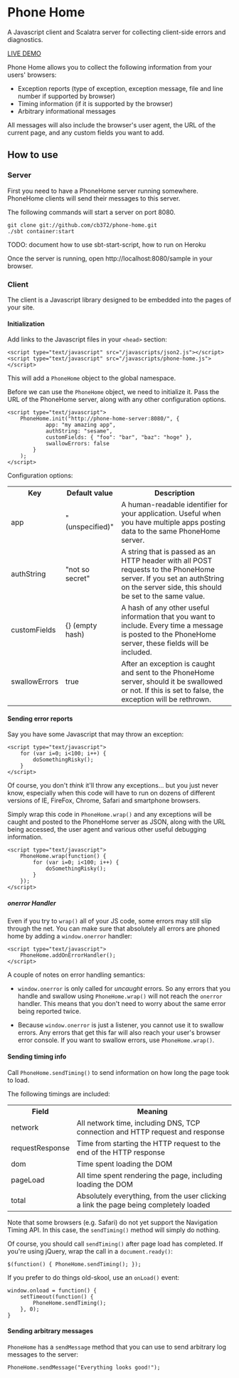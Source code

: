 # Phone Home

A Javascript client and Scalatra server for collecting client-side errors and diagnostics.

[LIVE DEMO](http://phone-home-demo.herokuapp.com/sample)

Phone Home allows you to collect the following information from your users' browsers:

* Exception reports (type of exception, exception message, file and line number if supported by browser)
* Timing information (if it is supported by the browser)
* Arbitrary informational messages
 
All messages will also include the browser's user agent, the URL of the current page, and any custom fields you want to add.

## How to use

### Server

First you need to have a PhoneHome server running somewhere. PhoneHome clients will send their messages to this server.

The following commands will start a server on port 8080.

````
git clone git://github.com/cb372/phone-home.git
./sbt container:start
````

TODO: document how to use sbt-start-script, how to run on Heroku

Once the server is running, open http://localhost:8080/sample in your browser.

### Client

The client is a Javascript library designed to be embedded into the pages of your site.

#### Initialization

Add links to the Javascript files in your `<head>` section:

    <script type="text/javascript" src="/javascripts/json2.js"></script>
    <script type="text/javascript" src="/javascripts/phone-home.js"></script>

This will add a `PhoneHome` object to the global namespace.

Before we can use the `PhoneHome` object, we need to initialize it. Pass the URL of the PhoneHome server, along with any other configuration options.

    <script type="text/javascript">
        PhoneHome.init("http://phone-home-server:8080/", {
                app: "my amazing app",
                authString: "sesame",
                customFields: { "foo": "bar", "baz": "hoge" },
                swallowErrors: false
            }        
        );
    </script>

Configuration options:

<table>
  <tr><th>Key</th><th>Default value</th><th>Description</th></tr>
  <tr><td>app</td><td>"(unspecified)"</td><td>A human-readable identifier for your application. Useful when you have multiple apps posting data to the same PhoneHome server.</td></tr>
  <tr><td>authString</td><td>"not so secret"</td><td>A string that is passed as an HTTP header with all POST requests to the PhoneHome server. If you set an authString on the server side, this should be set to the same value.</td></tr>
  <tr><td>customFields</td><td>{} (empty hash)</td><td>A hash of any other useful information that you want to include. Every time a message is posted to the PhoneHome server, these fields will be included.</td></tr>
  <tr><td>swallowErrors</td><td>true</td><td>After an exception is caught and sent to the PhoneHome server, should it be swallowed or not. If this is set to false, the exception will be rethrown.</td></tr>
</table>

#### Sending error reports

Say you have some Javascript that may throw an exception:

    <script type="text/javascript">
        for (var i=0; i<100; i++) {
            doSomethingRisky();
        }
    </script>

Of course, you don't *think* it'll throw any exceptions... but you just never know, especially when this code will have to run on dozens of different versions of IE, FireFox, Chrome, Safari and smartphone browsers.

Simply wrap this code in `PhoneHome.wrap()` and any exceptions will be caught and posted to the PhoneHome server as JSON, along with the URL being accessed, the user agent and various other useful debugging information.

    <script type="text/javascript">
        PhoneHome.wrap(function() {
            for (var i=0; i<100; i++) {
                doSomethingRisky();
            }
        });
    </script>

##### onerror Handler

Even if you try to `wrap()` all of your JS code, some errors may still slip through the net. You can make sure that absolutely all errors are phoned home by adding a `window.onerror` handler:

    <script type="text/javascript">
        PhoneHome.addOnErrorHandler();
    </script>

A couple of notes on error handling semantics:

* `window.onerror` is only called for *uncaught* errors. So any errors that you handle and swallow using `PhoneHome.wrap()` will not reach the `onerror` handler. This means that you don't need to worry about the same error being reported twice.

* Because `window.onerror` is just a listener, you cannot use it to swallow errors. Any errors that get this far will also reach your user's browser error console. If you want to swallow errors, use `PhoneHome.wrap()`.

#### Sending timing info

Call `PhoneHome.sendTiming()` to send information on how long the page took to load.

The following timings are included:

<table>
  <tr><th>Field</th><th>Meaning</th></tr>
  <tr><td>network</td><td>All network time, including DNS, TCP connection and HTTP request and response</td></tr>
  <tr><td>requestResponse</td><td>Time from starting the HTTP request to the end of the HTTP response</td></tr>
  <tr><td>dom</td><td>Time spent loading the DOM</td></tr>
  <tr><td>pageLoad</td><td>All time spent rendering the page, including loading the DOM</td></tr>
  <tr><td>total</td><td>Absolutely everything, from the user clicking a link the page being completely loaded</td></tr>
</table>

Note that some browsers (e.g. Safari) do not yet support the Navigation Timing API. In this case, the `sendTiming()` method will simply do nothing.

Of course, you should call `sendTiming()` after page load has completed. If you're using jQuery, wrap the call in a `document.ready()`:

    $(function() { PhoneHome.sendTiming(); });

If you prefer to do things old-skool, use an `onLoad()` event:

    window.onload = function() {
        setTimeout(function() { 
            PhoneHome.sendTiming(); 
        }, 0);
    }

#### Sending arbitrary messages

`PhoneHome` has a `sendMessage` method that you can use to send arbitrary log messages to the server:

    PhoneHome.sendMessage("Everything looks good!");
